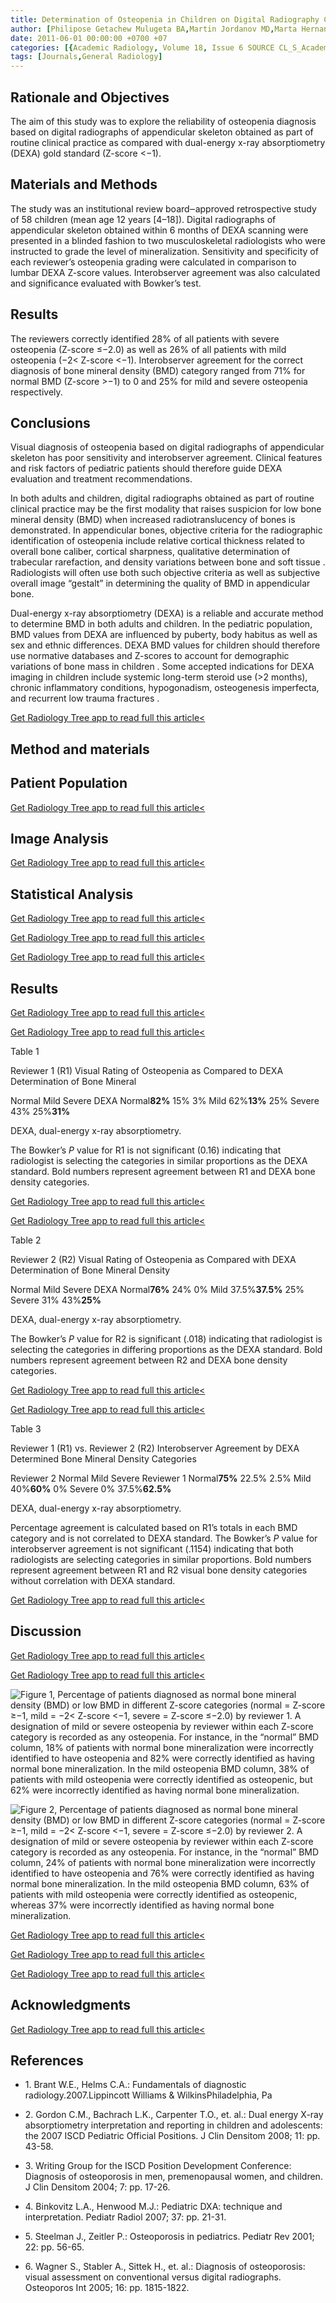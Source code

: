```yaml
---
title: Determination of Osteopenia in Children on Digital Radiography Compared with a DEXA Reference Standard
author: [Philipose Getachew Mulugeta BA,Martin Jordanov MD,Marta Hernanz-Schulman MD,Chang Yu PhD,J. Herman Kan MD]
date: 2011-06-01 00:00:00 +0700 +07
categories: [{Academic Radiology, Volume 18, Issue 6 SOURCE CL_S_AcademicRadiologyVolume18Issue6 1}]
tags: [Journals,General Radiology]
---
```

## Rationale and Objectives

The aim of this study was to explore the reliability of osteopenia diagnosis based on digital radiographs of appendicular skeleton obtained as part of routine clinical practice as compared with dual-energy x-ray absorptiometry (DEXA) gold standard (Z-score <−1).

## Materials and Methods

The study was an institutional review board‒approved retrospective study of 58 children (mean age 12 years \[4–18\]). Digital radiographs of appendicular skeleton obtained within 6 months of DEXA scanning were presented in a blinded fashion to two musculoskeletal radiologists who were instructed to grade the level of mineralization. Sensitivity and specificity of each reviewer’s osteopenia grading were calculated in comparison to lumbar DEXA Z-score values. Interobserver agreement was also calculated and significance evaluated with Bowker’s test.

## Results

The reviewers correctly identified 28% of all patients with severe osteopenia (Z-score ≤−2.0) as well as 26% of all patients with mild osteopenia (−2< Z-score <−1). Interobserver agreement for the correct diagnosis of bone mineral density (BMD) category ranged from 71% for normal BMD (Z-score >−1) to 0 and 25% for mild and severe osteopenia respectively.

## Conclusions

Visual diagnosis of osteopenia based on digital radiographs of appendicular skeleton has poor sensitivity and interobserver agreement. Clinical features and risk factors of pediatric patients should therefore guide DEXA evaluation and treatment recommendations.

In both adults and children, digital radiographs obtained as part of routine clinical practice may be the first modality that raises suspicion for low bone mineral density (BMD) when increased radiotranslucency of bones is demonstrated. In appendicular bones, objective criteria for the radiographic identification of osteopenia include relative cortical thickness related to overall bone caliber, cortical sharpness, qualitative determination of trabecular rarefaction, and density variations between bone and soft tissue . Radiologists will often use both such objective criteria as well as subjective overall image “gestalt” in determining the quality of BMD in appendicular bone.

Dual-energy x-ray absorptiometry (DEXA) is a reliable and accurate method to determine BMD in both adults and children. In the pediatric population, BMD values from DEXA are influenced by puberty, body habitus as well as sex and ethnic differences. DEXA BMD values for children should therefore use normative databases and Z-scores to account for demographic variations of bone mass in children . Some accepted indications for DEXA imaging in children include systemic long-term steroid use (>2 months), chronic inflammatory conditions, hypogonadism, osteogenesis imperfecta, and recurrent low trauma fractures .

[Get Radiology Tree app to read full this article<](https://clinicalpub.com/app)

## Method and materials

## Patient Population

[Get Radiology Tree app to read full this article<](https://clinicalpub.com/app)

## Image Analysis

[Get Radiology Tree app to read full this article<](https://clinicalpub.com/app)

## Statistical Analysis

[Get Radiology Tree app to read full this article<](https://clinicalpub.com/app)

[Get Radiology Tree app to read full this article<](https://clinicalpub.com/app)

[Get Radiology Tree app to read full this article<](https://clinicalpub.com/app)

## Results

[Get Radiology Tree app to read full this article<](https://clinicalpub.com/app)

[Get Radiology Tree app to read full this article<](https://clinicalpub.com/app)

Table 1


Reviewer 1 (R1) Visual Rating of Osteopenia as Compared to DEXA Determination of Bone Mineral


Normal Mild Severe DEXA Normal**82%** 15% 3% Mild 62%**13%** 25% Severe 43% 25%**31%**

DEXA, dual-energy x-ray absorptiometry.


The Bowker’s _P_ value for R1 is not significant (0.16) indicating that radiologist is selecting the categories in similar proportions as the DEXA standard. Bold numbers represent agreement between R1 and DEXA bone density categories.


[Get Radiology Tree app to read full this article<](https://clinicalpub.com/app)

[Get Radiology Tree app to read full this article<](https://clinicalpub.com/app)

Table 2


Reviewer 2 (R2) Visual Rating of Osteopenia as Compared with DEXA Determination of Bone Mineral Density


Normal Mild Severe DEXA Normal**76%** 24% 0% Mild 37.5%**37.5%** 25% Severe 31% 43%**25%**

DEXA, dual-energy x-ray absorptiometry.


The Bowker’s _P_ value for R2 is significant (.018) indicating that radiologist is selecting the categories in differing proportions as the DEXA standard. Bold numbers represent agreement between R2 and DEXA bone density categories.


[Get Radiology Tree app to read full this article<](https://clinicalpub.com/app)

[Get Radiology Tree app to read full this article<](https://clinicalpub.com/app)

Table 3


Reviewer 1 (R1) vs. Reviewer 2 (R2) Interobserver Agreement by DEXA Determined Bone Mineral Density Categories


Reviewer 2 Normal Mild Severe Reviewer 1 Normal**75%** 22.5% 2.5% Mild 40%**60%** 0% Severe 0% 37.5%**62.5%**

DEXA, dual-energy x-ray absorptiometry.


Percentage agreement is calculated based on R1’s totals in each BMD category and is not correlated to DEXA standard. The Bowker’s _P_ value for interobserver agreement is not significant (.1154) indicating that both radiologists are selecting categories in similar proportions. Bold numbers represent agreement between R1 and R2 visual bone density categories without correlation with DEXA standard.


[Get Radiology Tree app to read full this article<](https://clinicalpub.com/app)

## Discussion

[Get Radiology Tree app to read full this article<](https://clinicalpub.com/app)

[Get Radiology Tree app to read full this article<](https://clinicalpub.com/app)

![Figure 1, Percentage of patients diagnosed as normal bone mineral density (BMD) or low BMD in different Z-score categories (normal = Z-score ≥−1, mild = −2< Z-score <−1, severe = Z-score ≤−2.0) by reviewer 1. A designation of mild or severe osteopenia by reviewer within each Z-score category is recorded as any osteopenia. For instance, in the “normal” BMD column, 18% of patients with normal bone mineralization were incorrectly identified to have osteopenia and 82% were correctly identified as having normal bone mineralization. In the mild osteopenia BMD column, 38% of patients with mild osteopenia were correctly identified as osteopenic, but 62% were incorrectly identified as having normal bone mineralization.](https://storage.googleapis.com/dl.dentistrykey.com/clinical/DeterminationofOsteopeniainChildrenonDigitalRadiographyComparedwithaDEXAReferenceStandard/0_1s20S1076633211000511.jpg)

![Figure 2, Percentage of patients diagnosed as normal bone mineral density (BMD) or low BMD in different Z-score categories (normal = Z-score ≥−1, mild = −2< Z-score <−1, severe = Z-score ≤−2.0) by reviewer 2. A designation of mild or severe osteopenia by reviewer within each Z-score category is recorded as any osteopenia. For instance, in the “normal” BMD column, 24% of patients with normal bone mineralization were incorrectly identified to have osteopenia and 76% were correctly identified as having normal bone mineralization. In the mild osteopenia BMD column, 63% of patients with mild osteopenia were correctly identified as osteopenic, whereas 37% were incorrectly identified as having normal bone mineralization.](https://storage.googleapis.com/dl.dentistrykey.com/clinical/DeterminationofOsteopeniainChildrenonDigitalRadiographyComparedwithaDEXAReferenceStandard/1_1s20S1076633211000511.jpg)

[Get Radiology Tree app to read full this article<](https://clinicalpub.com/app)

[Get Radiology Tree app to read full this article<](https://clinicalpub.com/app)

[Get Radiology Tree app to read full this article<](https://clinicalpub.com/app)

## Acknowledgments

[Get Radiology Tree app to read full this article<](https://clinicalpub.com/app)

## References

- 1\. Brant W.E., Helms C.A.: Fundamentals of diagnostic radiology.2007.Lippincott Williams & WilkinsPhiladelphia, Pa


- 2\. Gordon C.M., Bachrach L.K., Carpenter T.O., et. al.: Dual energy X-ray absorptiometry interpretation and reporting in children and adolescents: the 2007 ISCD Pediatric Official Positions. J Clin Densitom 2008; 11: pp. 43-58.


- 3\. Writing Group for the ISCD Position Development Conference: Diagnosis of osteoporosis in men, premenopausal women, and children. J Clin Densitom 2004; 7: pp. 17-26.


- 4\. Binkovitz L.A., Henwood M.J.: Pediatric DXA: technique and interpretation. Pediatr Radiol 2007; 37: pp. 21-31.


- 5\. Steelman J., Zeitler P.: Osteoporosis in pediatrics. Pediatr Rev 2001; 22: pp. 56-65.


- 6\. Wagner S., Stabler A., Sittek H., et. al.: Diagnosis of osteoporosis: visual assessment on conventional versus digital radiographs. Osteoporos Int 2005; 16: pp. 1815-1822.